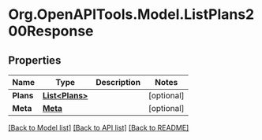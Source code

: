 # Org.OpenAPITools.Model.ListPlans200Response

## Properties

Name | Type | Description | Notes
------------ | ------------- | ------------- | -------------
**Plans** | [**List&lt;Plans&gt;**](Plans.md) |  | [optional] 
**Meta** | [**Meta**](Meta.md) |  | [optional] 

[[Back to Model list]](../README.md#documentation-for-models) [[Back to API list]](../README.md#documentation-for-api-endpoints) [[Back to README]](../README.md)

